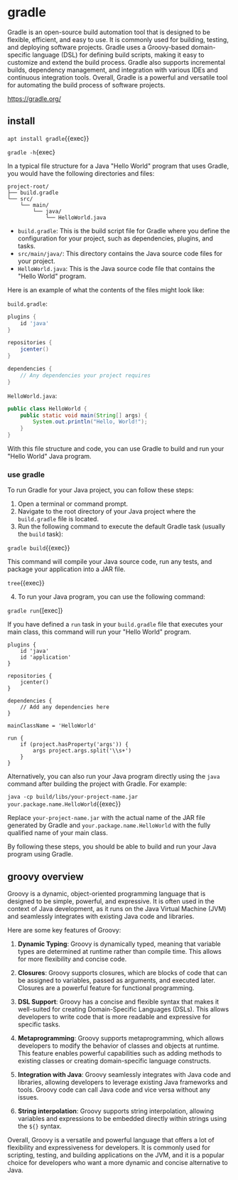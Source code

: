 # gradle

Gradle is an open-source build automation tool that is designed to be flexible, efficient, and easy to use. It is commonly used for building, testing, and deploying software projects. Gradle uses a Groovy-based domain-specific language (DSL) for defining build scripts, making it easy to customize and extend the build process. Gradle also supports incremental builds, dependency management, and integration with various IDEs and continuous integration tools. Overall, Gradle is a powerful and versatile tool for automating the build process of software projects.

https://gradle.org/

## install

`apt install gradle`{{exec}}

`gradle -h`{exec}


In a typical file structure for a Java "Hello World" program that uses Gradle, you would have the following directories and files:

```
project-root/
├── build.gradle
└── src/
    └── main/
        └── java/
            └── HelloWorld.java
```

- `build.gradle`: This is the build script file for Gradle where you define the configuration for your project, such as dependencies, plugins, and tasks.
- `src/main/java/`: This directory contains the Java source code files for your project.
- `HelloWorld.java`: This is the Java source code file that contains the "Hello World" program.

Here is an example of what the contents of the files might look like:

`build.gradle`:
```groovy
plugins {
    id 'java'
}

repositories {
    jcenter()
}

dependencies {
    // Any dependencies your project requires
}

```

`HelloWorld.java`:
```java
public class HelloWorld {
    public static void main(String[] args) {
        System.out.println("Hello, World!");
    }
}
```

With this file structure and code, you can use Gradle to build and run your "Hello World" Java program.

### use gradle

To run Gradle for your Java project, you can follow these steps:

1. Open a terminal or command prompt.
2. Navigate to the root directory of your Java project where the `build.gradle` file is located.
3. Run the following command to execute the default Gradle task (usually the `build` task):


`gradle build`{{exec}}


This command will compile your Java source code, run any tests, and package your application into a JAR file.

`tree`{{exec}}

4. To run your Java program, you can use the following command:


`gradle run`{[exec]}


If you have defined a `run` task in your `build.gradle` file that executes your main class, this command will run your "Hello World" program.

```
plugins {
    id 'java'
    id 'application'
}

repositories {
    jcenter()
}

dependencies {
    // Add any dependencies here
}

mainClassName = 'HelloWorld'

run {
    if (project.hasProperty('args')) {
        args project.args.split('\\s+')
    }
}
```

Alternatively, you can also run your Java program directly using the `java` command after building the project with Gradle. For example:


`java -cp build/libs/your-project-name.jar your.package.name.HelloWorld`{{exec}}


Replace `your-project-name.jar` with the actual name of the JAR file generated by Gradle and `your.package.name.HelloWorld` with the fully qualified name of your main class.

By following these steps, you should be able to build and run your Java program using Gradle.


## groovy overview

Groovy is a dynamic, object-oriented programming language that is designed to be simple, powerful, and expressive. It is often used in the context of Java development, as it runs on the Java Virtual Machine (JVM) and seamlessly integrates with existing Java code and libraries.

Here are some key features of Groovy:

1. **Dynamic Typing**: Groovy is dynamically typed, meaning that variable types are determined at runtime rather than compile time. This allows for more flexibility and concise code.

2. **Closures**: Groovy supports closures, which are blocks of code that can be assigned to variables, passed as arguments, and executed later. Closures are a powerful feature for functional programming.

3. **DSL Support**: Groovy has a concise and flexible syntax that makes it well-suited for creating Domain-Specific Languages (DSLs). This allows developers to write code that is more readable and expressive for specific tasks.

4. **Metaprogramming**: Groovy supports metaprogramming, which allows developers to modify the behavior of classes and objects at runtime. This feature enables powerful capabilities such as adding methods to existing classes or creating domain-specific language constructs.

5. **Integration with Java**: Groovy seamlessly integrates with Java code and libraries, allowing developers to leverage existing Java frameworks and tools. Groovy code can call Java code and vice versa without any issues.

6. **String interpolation**: Groovy supports string interpolation, allowing variables and expressions to be embedded directly within strings using the `${}` syntax.

Overall, Groovy is a versatile and powerful language that offers a lot of flexibility and expressiveness for developers. It is commonly used for scripting, testing, and building applications on the JVM, and it is a popular choice for developers who want a more dynamic and concise alternative to Java.
